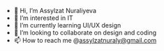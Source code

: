- 👋 Hi, I’m Assylzat Nuraliyeva
- 👀 I’m interested in IT
- 🌱 I’m currently learning UI/UX design
- 💞️ I’m looking to collaborate on design and coding
- 📫 How to reach me @assylzatnuraly@gmail.com

<!---
Paradaraiya/Paradaraiya is a ✨ special ✨ repository because its `README.md` (this file) appears on your GitHub profile.
You can click the Preview link to take a look at your changes.
--->
